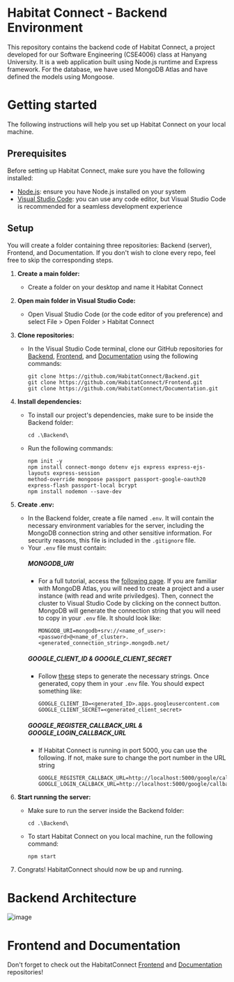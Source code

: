 # Habitat Connect - Backend Environment

This repository contains the backend code of Habitat Connect, a project developed for our Software Engineering (CSE4006) class at Hanyang University. It is a web application built using Node.js runtime and Express framework. For the database, we have used MongoDB Atlas and have defined the models using Mongoose.

# Getting started

The following instructions will help you set up Habitat Connect on your local machine.

## Prerequisites

Before setting up Habitat Connect, make sure you have the following installed:

- [Node.js](https://nodejs.org/): ensure you have Node.js installed on your system
- [Visual Studio Code](https://code.visualstudio.com/): you can use any code editor, but Visual Studio Code is recommended for a seamless development experience

## Setup

You will create a folder containing three repositories: Backend (server), Frontend, and Documentation. If you don't wish to clone every repo, feel free to skip the corresponding steps.

1. **Create a main folder:**
   - Create a folder on your desktop and name it Habitat Connect

2. **Open main folder in Visual Studio Code:**
   - Open Visual Studio Code (or the code editor of you preference) and select File > Open Folder > Habitat Connect

3. **Clone repositories:**
   - In the Visual Studio Code terminal, clone our GitHub repositories for [Backend](https://github.com/HabitatConnect/Backend), [Frontend](https://github.com/HabitatConnect/Frontend), and [Documentation](https://github.com/HabitatConnect/Documentation) using the following commands:
     ```
     git clone https://github.com/HabitatConnect/Backend.git
     git clone https://github.com/HabitatConnect/Frontend.git
     git clone https://github.com/HabitatConnect/Documentation.git
     ```
4. **Install dependencies:**
   - To install our project's dependencies, make sure to be inside the Backend folder:
     ```
     cd .\Backend\
     ```
   - Run the following commands:
     ```
     npm init -y
     npm install connect-mongo dotenv ejs express express-ejs-layouts express-session
     method-override mongoose passport passport-google-oauth20 express-flash passport-local bcrypt
     npm install nodemon --save-dev
     ```
6. **Create .env:**
   - In the Backend folder, create a file named `.env`. It will contain the necessary environment variables for the server, including the MongoDB connection string and other sensitive information. For security reasons, this file is included in the `.gitignore` file.
   - Your `.env` file must contain:
     ##### MONGODB_URI
      - For a full tutorial, access the [following page](https://www.mongodb.com/docs/atlas/getting-started/). If you are familiar with MongoDB Atlas, you will need to create a project and a user instance (with read and write priviledges). Then, connect the cluster to Visual Studio Code by clicking on the connect button. MongoDB will generate the connection string that you will need to copy in your `.env` file. It should look like:
        ```
        MONGODB_URI=mongodb+srv://<name_of_user>:<password>@<name_of_cluster>.<generated_connection_string>.mongodb.net/
        ```
     ##### GOOGLE_CLIENT_ID & GOOGLE_CLIENT_SECRET
      - Follow [these](https://developers.google.com/identity/gsi/web/guides/get-google-api-clientid) steps to generate the necessary strings. Once generated, copy them in your `.env` file. You should expect something like:
        ```
        GOOGLE_CLIENT_ID=<generated_ID>.apps.googleusercontent.com
        GOOGLE_CLIENT_SECRET=<generated_client_secret>
        ```
     ##### GOOGLE_REGISTER_CALLBACK_URL & GOOGLE_LOGIN_CALLBACK_URL
      - If Habitat Connect is running in port 5000, you can use the following. If not, make sure to change the port number in the URL string
        ```
        GOOGLE_REGISTER_CALLBACK_URL=http://localhost:5000/google/callback/register
        GOOGLE_LOGIN_CALLBACK_URL=http://localhost:5000/google/callback/login
        ```
8. **Start running the server:**
   - Make sure to run the server inside the Backend folder:
     ```
     cd .\Backend\
     ```
   - To start Habitat Connect on you local machine, run the following command:
     ```
     npm start
     ```
9. Congrats! HabitatConnect should now be up and running.

# Backend Architecture
![image](https://github.com/HabitatConnect/Backend/assets/124285890/069e4168-1a1a-4131-bf4e-6407d352f5e8)

# Frontend and Documentation
Don't forget to check out the HabitatConnect [Frontend](https://github.com/HabitatConnect/Frontend) and [Documentation](https://github.com/HabitatConnect/Documentation) repositories!
